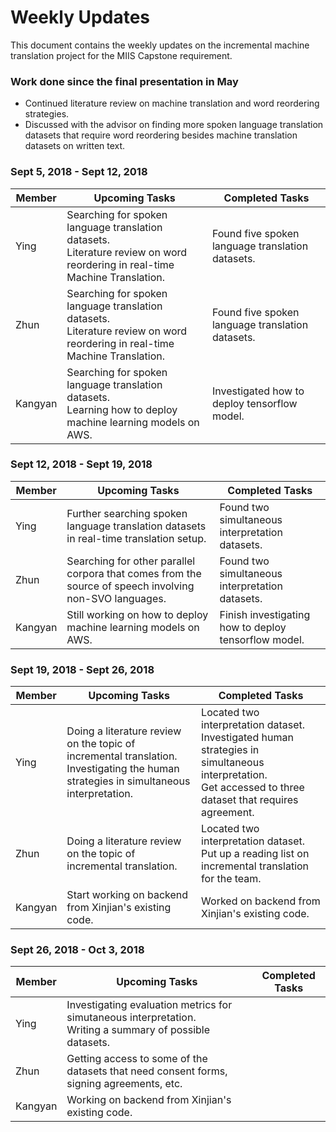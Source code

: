 # Weekly Updates

This document contains the weekly updates on the incremental machine translation project for the MIIS Capstone requirement.

### Work done since the final presentation in May

<ul>
    <li>
        Continued literature review on machine translation and word reordering strategies.
    </li>
    <li>Discussed with the advisor on finding more spoken language translation datasets that require word reordering besides machine translation datasets on written text.</li>
</ul>

### Sept 5, 2018 - Sept 12, 2018

| Member  | Upcoming Tasks                                               | Completed Tasks                                        |
| ------- | ------------------------------------------------------------ | ------------------------------------------------------ |
| Ying    | Searching for spoken language translation datasets.<br />Literature review on word reordering in real-time Machine Translation. | Found five spoken language translation datasets.<br /> |
| Zhun    | Searching for spoken language translation datasets.<br />Literature review on word reordering in real-time Machine Translation. | Found five spoken language translation datasets.       |
| Kangyan | Searching for spoken language translation datasets.<br />Learning how to deploy machine learning models on AWS. | Investigated how to deploy tensorflow model.           |

### Sept 12, 2018 - Sept 19, 2018

| Member  | Upcoming Tasks                                               | Completed Tasks                                      |
| ------- | ------------------------------------------------------------ | ---------------------------------------------------- |
| Ying    | Further searching spoken language translation datasets in real-time translation setup. | Found two simultaneous interpretation datasets.      |
| Zhun    | Searching for other parallel corpora that comes from the source of speech involving non-SVO languages. | Found two simultaneous interpretation datasets.      |
| Kangyan | Still working on how to deploy machine learning models on AWS. | Finish investigating how to deploy tensorflow model. |

### Sept 19, 2018 - Sept 26, 2018

| Member  | Upcoming Tasks                                               | Completed Tasks                                              |
| ------- | ------------------------------------------------------------ | ------------------------------------------------------------ |
| Ying    | Doing a literature review on the topic of incremental translation.<br />Investigating the human strategies in simultaneous interpretation. | Located two interpretation dataset.<br />Investigated human strategies in simultaneous interpretation.<br />Get accessed to three dataset that requires agreement. |
| Zhun    | Doing a literature review on the topic of incremental translation. | Located two interpretation dataset.<br />Put up a reading list on incremental translation for the team. |
| Kangyan | Start working on backend from Xinjian's existing code.       | Worked on backend from Xinjian's existing code.              |

### Sept 26, 2018 - Oct 3, 2018

| Member  | Upcoming Tasks                                               | Completed Tasks |
| ------- | ------------------------------------------------------------ | --------------- |
| Ying    | Investigating evaluation metrics for simutaneous interpretation.<br />Writing a summary of possible datasets. |                 |
| Zhun    | Getting access to some of the datasets that need consent forms, signing agreements, etc. |                 |
| Kangyan | Working on backend from Xinjian's existing code.             |                 |
